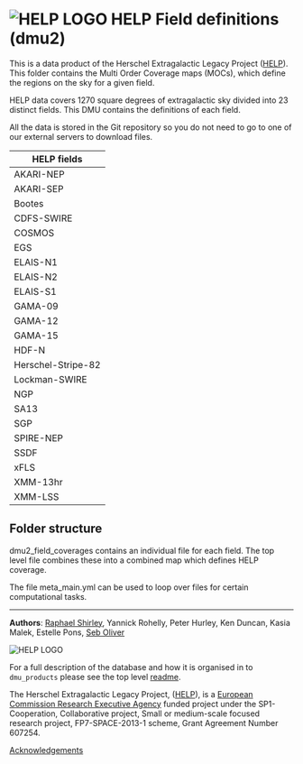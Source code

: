 

# ![HELP LOGO](https://avatars1.githubusercontent.com/u/7880370?s=75&v=4) HELP Field definitions (dmu2)



This is a data product of the Herschel Extragalactic Legacy Project ([HELP](http://www.herschel.sussex.ac.uk)). This folder contains the Multi Order Coverage maps (MOCs), which define the regions on the sky for a given field.

HELP data covers 1270 square degrees of extragalactic sky divided into 23 distinct fields. This DMU contains the definitions of each field. 

All the data is stored in the Git repository so you do not need to go to one of our external servers to download files.

 HELP fields           |  
-----------------------|
AKARI-NEP              | 
AKARI-SEP              | 
Bootes                 | 
CDFS-SWIRE             | 
COSMOS                 | 
EGS                    | 
ELAIS-N1               | 
ELAIS-N2               | 
ELAIS-S1               | 
GAMA-09                | 
GAMA-12                | 
GAMA-15                | 
HDF-N                  | 
Herschel-Stripe-82     | 
Lockman-SWIRE          | 
NGP                    | 
SA13                   | 
SGP                    | 
SPIRE-NEP              | 
SSDF                   | 
xFLS                   | 
XMM-13hr               | 
XMM-LSS                | 

## Folder structure
dmu2_field_coverages contains an individual file for each field. The top level file combines these into a combined map which defines HELP coverage.

The file meta_main.yml can be used to loop over files for certain computational tasks.



-------------------------------------------------------------------------------

**Authors**: [Raphael Shirley](http://www.raphaelshirley.co.uk/), Yannick Rohelly, Peter Hurley, Ken Duncan, Kasia Malek, Estelle Pons, [Seb Oliver](http://www.sussex.ac.uk/profiles/91548)

 ![HELP LOGO](https://avatars1.githubusercontent.com/u/7880370?s=75&v=4)
 
For a full description of the database and how it is organised in to `dmu_products` please see the top level [readme](../readme.md).
 
The Herschel Extragalactic Legacy Project, ([HELP](http://herschel.sussex.ac.uk/)), is a [European Commission Research Executive Agency](https://ec.europa.eu/info/departments/research-executive-agency_en)
funded project under the SP1-Cooperation, Collaborative project, Small or medium-scale focused research project, FP7-SPACE-2013-1 scheme, Grant Agreement
Number 607254.

[Acknowledgements](http://herschel.sussex.ac.uk/acknowledgements)

